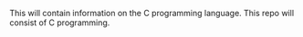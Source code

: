 This will contain information on the C programming language.
This repo will consist of C programming.
